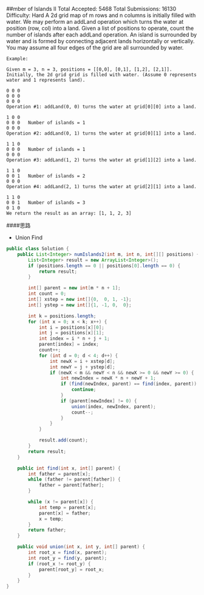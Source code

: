 ##mber of Islands II
	Total Accepted: 5468 Total Submissions: 16130 Difficulty: Hard
	A 2d grid map of m rows and n columns is initially filled with water. We may perform an addLand operation which turns the water at position (row, col) into a land. Given a list of positions to operate, count the number of islands after each addLand operation. An island is surrounded by water and is formed by connecting adjacent lands horizontally or vertically. You may assume all four edges of the grid are all surrounded by water.

	Example:

	Given m = 3, n = 3, positions = [[0,0], [0,1], [1,2], [2,1]].
	Initially, the 2d grid grid is filled with water. (Assume 0 represents water and 1 represents land).

	0 0 0
	0 0 0
	0 0 0
	Operation #1: addLand(0, 0) turns the water at grid[0][0] into a land.

	1 0 0
	0 0 0   Number of islands = 1
	0 0 0
	Operation #2: addLand(0, 1) turns the water at grid[0][1] into a land.

	1 1 0
	0 0 0   Number of islands = 1
	0 0 0
	Operation #3: addLand(1, 2) turns the water at grid[1][2] into a land.

	1 1 0
	0 0 1   Number of islands = 2
	0 0 0
	Operation #4: addLand(2, 1) turns the water at grid[2][1] into a land.

	1 1 0
	0 0 1   Number of islands = 3
	0 1 0
	We return the result as an array: [1, 1, 2, 3]


####思路
- Union Find

```java
public class Solution {
    public List<Integer> numIslands2(int m, int n, int[][] positions) {
        List<Integer> result = new ArrayList<Integer>();
        if (positions.length == 0 || positions[0].length == 0) {
            return result;
        }

        int[] parent = new int[m * n + 1];
        int count = 0;
        int[] xstep = new int[]{0,  0, 1, -1};
        int[] ystep = new int[]{1, -1, 0,  0};

        int k = positions.length;
        for (int x = 0; x < k; x++) {
            int i = positions[x][0];
            int j = positions[x][1];
            int index = i * n + j + 1;
            parent[index] = index;
            count++;
            for (int d = 0; d < 4; d++) {
                int newX = i + xstep[d];
                int newY = j + ystep[d];
                if (newX < m && newY < n && newX >= 0 && newY >= 0) {
                    int newIndex = newX * n + newY + 1;
                    if (find(newIndex, parent) == find(index, parent)) {
                        continue;
                    }
                    if (parent[newIndex] != 0) {
                        union(index, newIndex, parent);
                        count--;
                    }
                }
            }

            result.add(count);
        }
        return result;
    }

    public int find(int x, int[] parent) {
        int father = parent[x];
        while (father != parent[father]) {
            father = parent[father];
        }

        while (x != parent[x]) {
            int temp = parent[x];
            parent[x] = father;
            x = temp;
        }
        return father;
    }

    public void union(int x, int y, int[] parent) {
        int root_x = find(x, parent);
        int root_y = find(y, parent);
        if (root_x != root_y) {
            parent[root_y] = root_x;
        }
    }
}
```
